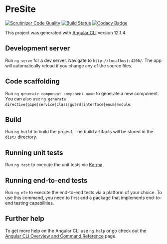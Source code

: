 # PreSite

[![Scrutinizer Code Quality](https://scrutinizer-ci.com/g/Franckeddy/Pre-Site/badges/quality-score.png?b=develop)](https://scrutinizer-ci.com/g/Franckeddy/Pre-Site/?branch=develop)  [![Build Status](https://scrutinizer-ci.com/g/Franckeddy/Pre-Site/badges/build.png?b=develop)](https://scrutinizer-ci.com/g/Franckeddy/Pre-Site/build-status/develop) [![Codacy Badge](https://app.codacy.com/project/badge/Grade/e88967a6e3e641c985616fa8eab25053)](https://www.codacy.com/gh/Franckeddy/Pre-Site/dashboard?utm_source=github.com&amp;utm_medium=referral&amp;utm_content=Franckeddy/Pre-Site&amp;utm_campaign=Badge_Grade)

This project was generated with [Angular CLI](https://github.com/angular/angular-cli) version 12.1.4.

## Development server

Run `ng serve` for a dev server. Navigate to `http://localhost:4200/`. The app will automatically reload if you change any of the source files.

## Code scaffolding

Run `ng generate component component-name` to generate a new component. You can also use `ng generate directive|pipe|service|class|guard|interface|enum|module`.

## Build

Run `ng build` to build the project. The build artifacts will be stored in the `dist/` directory.

## Running unit tests

Run `ng test` to execute the unit tests via [Karma](https://karma-runner.github.io).

## Running end-to-end tests

Run `ng e2e` to execute the end-to-end tests via a platform of your choice. To use this command, you need to first add a package that implements end-to-end testing capabilities.

## Further help

To get more help on the Angular CLI use `ng help` or go check out the [Angular CLI Overview and Command Reference](https://angular.io/cli) page.
